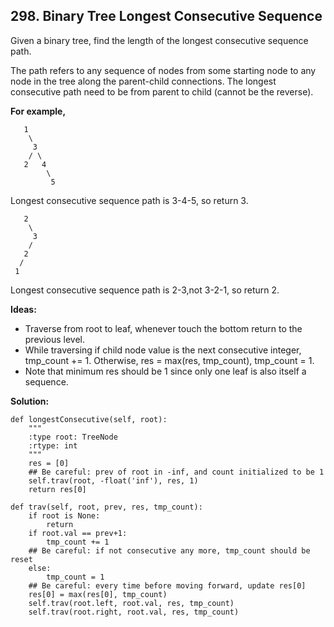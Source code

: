 ## 298. Binary Tree Longest Consecutive Sequence

Given a binary tree, find the length of the longest consecutive sequence path.

The path refers to any sequence of nodes from some starting node to any node in the tree along the parent-child connections. The longest consecutive path need to be from parent to child (cannot be the reverse).

**For example,**

       1
        \
         3
        / \
       2   4
            \
             5
  Longest consecutive sequence path is 3-4-5, so return 3.
    
    
       2
        \
         3
        / 
       2    
      / 
     1
Longest consecutive sequence path is 2-3,not 3-2-1, so return 2.


**Ideas:**

* Traverse from root to leaf, whenever touch the bottom return to the previous level.
* While traversing if child node value is the next consecutive integer, tmp_count += 1. Otherwise, res = max(res, tmp_count), tmp_count = 1.
* Note that minimum res should be 1 since only one leaf is also itself a sequence.

**Solution:**

    def longestConsecutive(self, root):
        """
        :type root: TreeNode
        :rtype: int
        """
        res = [0]
        ## Be careful: prev of root in -inf, and count initialized to be 1
        self.trav(root, -float('inf'), res, 1)
        return res[0]
    
    def trav(self, root, prev, res, tmp_count):
        if root is None:
            return 
        if root.val == prev+1:
            tmp_count += 1
        ## Be careful: if not consecutive any more, tmp_count should be reset
        else:
            tmp_count = 1
        ## Be careful: every time before moving forward, update res[0]
        res[0] = max(res[0], tmp_count)
        self.trav(root.left, root.val, res, tmp_count)
        self.trav(root.right, root.val, res, tmp_count)
        